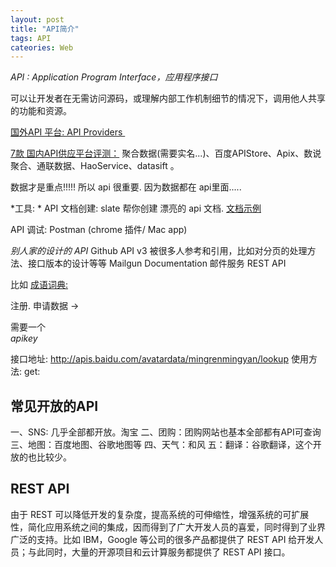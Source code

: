 ```yaml
---
layout: post
title: "API简介"
tags: API
cateories: Web
---
```




*API : Application Program Interface，应用程序接口*


可以让开发者在无需访问源码，或理解内部工作机制细节的情况下，调用他人共享的功能和资源。

[国外API 平台: API Providers ][1]

[7款 国内API供应平台评测：][2] 聚合数据(需要实名...)、百度APIStore、Apix、数说聚合、通联数据、HaoService、datasift 。





数据才是重点!!!!!  所以 api 很重要. 因为数据都在 api里面.....







*工具: *
API 文档创建:    slate  帮你创建 漂亮的 api 文档. [文档示例][3]

API 调试:  Postman (chrome 插件/ Mac app)



*别人家的设计的 API*
Github API v3  被很多人参考和引用，比如对分页的处理方法、接口版本的设计等等
Mailgun Documentation 邮件服务 REST API





比如 [成语词典:][4]


注册. 申请数据 → 

需要一个  
*apikey* 

接口地址: http://apis.baidu.com/avatardata/mingrenmingyan/lookup
使用方法:  get:






## 常见开放的API

一、SNS:  几乎全部都开放。淘宝
二、团购：团购网站也基本全部都有API可查询 
三、地图：百度地图、谷歌地图等 
四、天气：和风
五：翻译：谷歌翻译，这个开放的也比较少。





## REST API

由于 REST 可以降低开发的复杂度，提高系统的可伸缩性，增强系统的可扩展性，简化应用系统之间的集成，因而得到了广大开发人员的喜爱，同时得到了业界广泛的支持。比如 IBM，Google 等公司的很多产品都提供了 REST API 给开发人员；与此同时，大量的开源项目和云计算服务都提供了 REST API 接口。

[1]:	https://apigee.com/providers
[2]:	http://www.cnblogs.com/annie00/p/5694924.html
[3]:	https://lord.github.io/slate/?python#introduction
[4]:	https://www.juhe.cn/docs/api/id/157